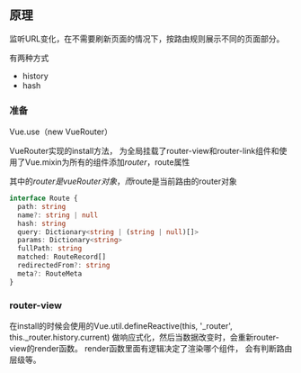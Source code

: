## 原理

监听URL变化，在不需要刷新页面的情况下，按路由规则展示不同的页面部分。

有两种方式
- history
- hash

### 准备

Vue.use（new VueRouter）

VueRouter实现的install方法， 为全局挂载了router-view和router-link组件和使用了Vue.mixin为所有的组件添加$router，$route属性

其中的$router是vueRouter对象， 而$route是当前路由的router对象

```typescript
interface Route {
  path: string
  name?: string | null
  hash: string
  query: Dictionary<string | (string | null)[]>
  params: Dictionary<string>
  fullPath: string
  matched: RouteRecord[]
  redirectedFrom?: string
  meta?: RouteMeta
}
```

### router-view

在install的时候会使用的Vue.util.defineReactive(this, '_router', this._router.history.current) 做响应式化，然后当数据改变时，会重新router-view的render函数。
render函数里面有逻辑决定了渲染哪个组件， 会有判断路由层级等。

